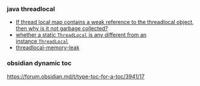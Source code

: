 
### java threadlocal

- [If thread local map contains a weak reference to the threadlocal object, then why is it not garbage collected?](https://stackoverflow.com/questions/43851389/if-thread-local-map-contains-a-weak-reference-to-the-threadlocal-object-then-wh)
- [whether a static `ThreadLocal` is any different from an instance `ThreadLocal`](https://stackoverflow.com/a/41117306)
- [threadlocal-memory-leak](http://blog.crazybob.org/2006/02/threadlocal-memory-leak.html)


### obsidian dynamic toc

https://forum.obsidian.md/t/type-toc-for-a-toc/3941/17